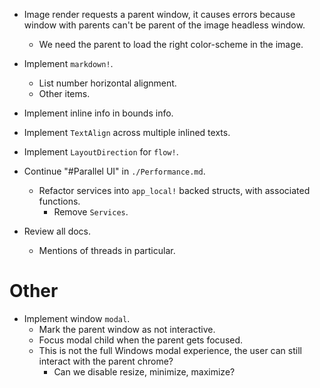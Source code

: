 * Image render requests a parent window, it causes errors because window with parents can't be parent of the image headless window.
    - We need the parent to load the right color-scheme in the image.

* Implement `markdown!`.
    - List number horizontal alignment.
    - Other items.

* Implement inline info in bounds info.
* Implement `TextAlign` across multiple inlined texts.
* Implement `LayoutDirection` for `flow!`.

* Continue "#Parallel UI" in `./Performance.md`.
    - Refactor services into `app_local!` backed structs, with associated functions.
        - Remove `Services`.
* Review all docs.
    - Mentions of threads in particular.

# Other

* Implement window `modal`.
    - Mark the parent window as not interactive.
    - Focus modal child when the parent gets focused.
    - This is not the full Windows modal experience, the user can still interact with the parent chrome?
        - Can we disable resize, minimize, maximize?